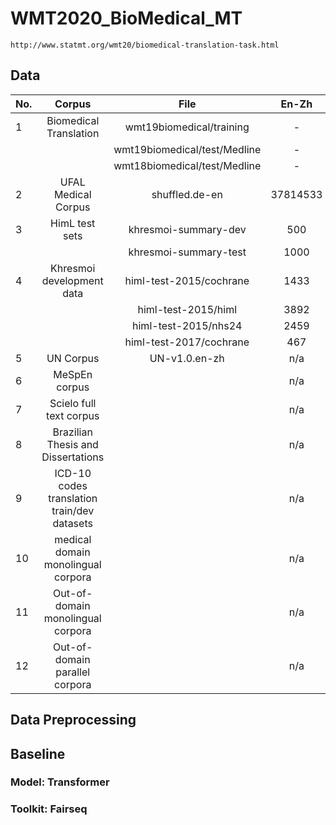 # WMT2020_BioMedical_MT 
	http://www.statmt.org/wmt20/biomedical-translation-task.html

## Data

| No. | Corpus                             | File                          | En-Zh  | En-De | En |
| --- | :---:                              | :---:                         | :---: | :---:  | :---:  |
| 1   | Biomedical Translation             | wmt19biomedical/training      | -     | 40398  | - |
|     |                                    | wmt19biomedical/test/Medline  | -     | -      | - |
|     |                                    | wmt18biomedical/test/Medline  | -     | -      | - |
| 2   | UFAL Medical Corpus                | shuffled.de-en                | 37814533 | n/a | ? |
| 3   | HimL test sets                     | khresmoi-summary-dev          | 500      | n/a | n/a |
|     |                                    | khresmoi-summary-test         | 1000     | n/a | n/a |
| 4   | Khresmoi development data          | himl-test-2015/cochrane       | 1433     | n/a | n/a |
|     |                                    | himl-test-2015/himl           | 3892     | n/a | n/a |
|     |                                    | himl-test-2015/nhs24          | 2459     | n/a | n/a |
|     |                                    | himl-test-2017/cochrane       | 467      | n/a | n/a |
| 5   | UN Corpus                          | UN-v1.0.en-zh                 | n/a | 15886041 | n/a |
| 6   | MeSpEn corpus                      |                 | n/a | n/a | ? |
| 7   | Scielo full text corpus            |                 | n/a | n/a | ? |
| 8   | Brazilian Thesis and Dissertations |                 | n/a | n/a | ? |
| 9   | ICD-10 codes translation train/dev datasets        | | n/a | n/a | ? |
| 10  | medical domain monolingual corpora |                 | n/a | n/a | n/a |
| 11  | Out-of-domain monolingual corpora  |                 | n/a | n/a | n/a |
| 12  | Out-of-domain parallel corpora     |                 | n/a | n/a | ? |

## Data Preprocessing
 

## Baseline
### Model:    Transformer
### Toolkit:  Fairseq





